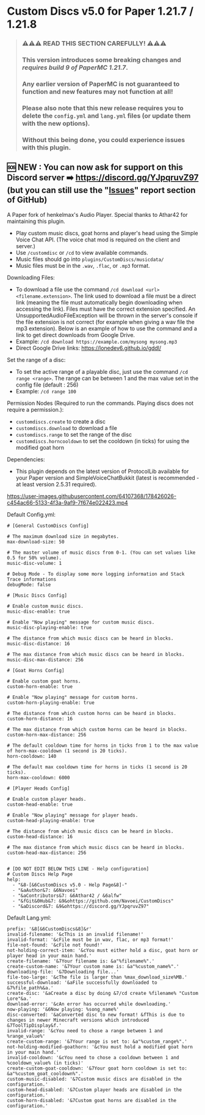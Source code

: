 # Custom Discs v5.0 for Paper 1.21.7 / 1.21.8

> ### ⚠️⚠️⚠️ READ THIS SECTION CAREFULLY! ⚠️⚠️⚠️
> ### This version introduces some breaking changes and *requires build 9 of PaperMC 1.21.7*.
> ### Any earlier version of PaperMC is not guaranteed to function and new features may not function at all!
> ### Please also note that this new release requires you to delete the ```config.yml``` and ```lang.yml``` files (or update them with the new options).
> ### Without this being done, you could experience issues with this plugin.


## 🆘 NEW : You can now ask for support on this Discord server ➡️ https://discord.gg/YJpqruvZ97 (but you can still use the "[Issues](https://github.com/Navoei/CustomDiscs/issues)" report section of GitHub)


A Paper fork of henkelmax's Audio Player. Special thanks to Athar42 for maintaining this plugin. 
- Play custom music discs, goat horns and player's head using the Simple Voice Chat API. (The voice chat mod is required on the client and server.)
- Use ```/customdisc``` or ```/cd``` to view available commands.
- Music files should go into ```plugins/CustomDiscs/musicdata/```
- Music files must be in the ```.wav```, ```.flac```, or ```.mp3``` format.

Downloading Files:
- To download a file use the command ```/cd download <url> <filename.extension>```. The link used to download a file must be a direct link (meaning the file must automatically begin downloading when accessing the link). Files must have the correct extension specified. An UnsupportedAudioFileException will be thrown in the server's console if the file extension is not correct (for example when giving a wav file the mp3 extension). Below is an example of how to use the command and a link to get direct downloads from Google Drive.
- Example: ```/cd download https://example.com/mysong mysong.mp3```
- Direct Google Drive links: https://lonedev6.github.io/gddl/

Set the range of a disc:
- To set the active range of a playable disc, just use the command ```/cd range <range>```. The range can be between 1 and the max value set in the config file (default : 256)
- Example: ```/cd range 100```

Permission Nodes (Required to run the commands. Playing discs does not require a permission.):
- ```customdiscs.create``` to create a disc
- ```customdiscs.download``` to download a file
- ```customdiscs.range``` to set the range of the disc
- ```customdiscs.horncooldown``` to set the cooldown (in ticks) for using the modified goat horn

Dependencies:
- This plugin depends on the latest version of ProtocolLib available for your Paper version and SimpleVoiceChatBukkit (latest is recommended - at least version 2.5.31 required). 


https://user-images.githubusercontent.com/64107368/178426026-c454ac66-5133-4f3a-9af9-7f674e022423.mp4

Default Config.yml:
```
# [General CustomDiscs Config]

# The maximum download size in megabytes.
max-download-size: 50

# The master volume of music discs from 0-1. (You can set values like 0.5 for 50% volume).
music-disc-volume: 1

# Debug Mode - To display some more logging information and Stack Trace informations
debugMode: false

# [Music Discs Config]

# Enable custom music discs.
music-disc-enable: true

# Enable "Now playing" message for custom music discs.
music-disc-playing-enable: true

# The distance from which music discs can be heard in blocks.
music-disc-distance: 16

# The max distance from which music discs can be heard in blocks.
music-disc-max-distance: 256

# [Goat Horns Config]

# Enable custom goat horns.
custom-horn-enable: true

# Enable "Now playing" message for custom horns.
custom-horn-playing-enable: true

# The distance from which custom horns can be heard in blocks.
custom-horn-distance: 16

# The max distance from which custom horns can be heard in blocks.
custom-horn-max-distance: 256

# The default cooldown time for horns in ticks from 1 to the max value of horn-max-cooldown (1 second is 20 ticks).
horn-cooldown: 140

# The default max cooldown time for horns in ticks (1 second is 20 ticks).
horn-max-cooldown: 6000

# [Player Heads Config]

# Enable custom player heads.
custom-head-enable: true

# Enable "Now playing" message for player heads.
custom-head-playing-enable: true

# The distance from which music discs can be heard in blocks.
custom-head-distance: 16

# The max distance from which music discs can be heard in blocks.
custom-head-max-distance: 256


# [DO NOT EDIT BELOW THIS LINE - Help configuration]
# Custom Discs Help Page
help:
  - "&8-[&6CustomDiscs v5.0 - Help Page&8]-"
  - "&aAuthor&7: &6Navoei"
  - "&aContributors&7: &6Athar42 / &6alfw"
  - "&fGit&0Hub&7: &9&ohttps://github.com/Navoei/CustomDiscs"
  - "&aDiscord&7: &9&ohttps://discord.gg/YJpqruvZ97"
```

Default Lang.yml:
```
prefix: '&8[&6CustomDiscs&8]&r'
invalid-filename: '&cThis is an invalid filename!'
invalid-format: '&cFile must be in wav, flac, or mp3 format!'
file-not-found: '&cFile not found!'
not-holding-correct-item: '&cYou must either hold a disc, goat horn or player head in your main hand.'
create-filename: '&7Your filename is: &a"%filename%".'
create-custom-name: '&7Your custom name is: &a"%custom_name%".'
downloading-file: '&7Downloading file...'
file-too-large: '&cThe file is larger than %max_download_size%MB.'
successful-download: '&aFile successfully downloaded to &7%file_path%&a.'
create-disc: '&aCreate a disc by doing &7/cd create %filename% "Custom Lore"&a.'
download-error: '&cAn error has occurred while downloading.'
now-playing: '&6Now playing: %song_name%'
disc-converted: '&aConverted disc to new format! &fThis is due to changes in newer Minecraft versions which introduced &7ToolTipDisplay&f.'
invalid-range: '&cYou need to chose a range between 1 and %range_value%'
create-custom-range: '&7Your range is set to: &a"%custom_range%".'
not-holding-modified-goathorn: '&cYou must hold a modified goat horn in your main hand.'
invalid-cooldown: '&cYou need to chose a cooldown between 1 and %cooldown_value% (in ticks)'
create-custom-goat-cooldown: '&7Your goat horn cooldown is set to: &a"%custom_goat_cooldown%".'
custom-music-disabled: '&7Custom music discs are disabled in the configuration.'
custom-head-disabled: '&7Custom player heads are disabled in the configuration.'
custom-horn-disabled: '&7Custom goat horns are disabled in the configuration.'
```


